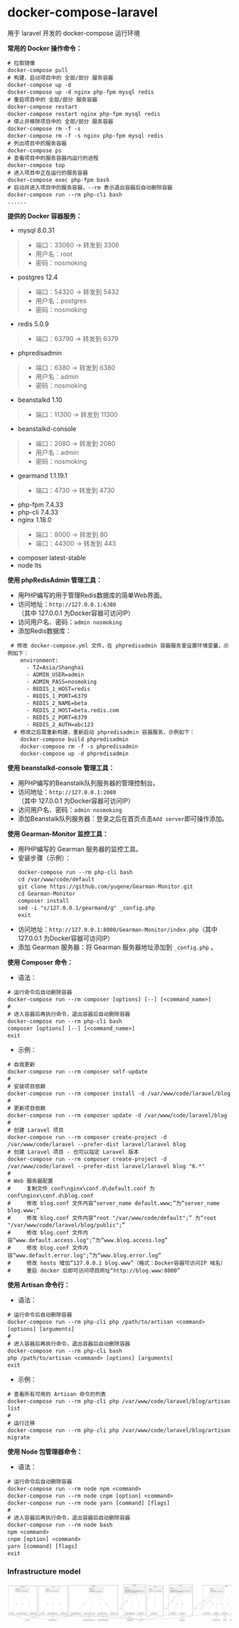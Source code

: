 # docker-compose-laravel
用于 laravel 开发的 docker-compose 运行环境

**常用的 Docker 操作命令：**
```
# 拉取镜像
docker-compose pull
# 构建，启动项目中的 全部/部分 服务容器
docker-compose up -d
docker-compose up -d nginx php-fpm mysql redis
# 重启项目中的 全部/部分 服务容器
docker-compose restart
docker-compose restart nginx php-fpm mysql redis
# 停止并移除项目中的 全部/部分 服务容器
docker-compose rm -f -s
docker-compose rm -f -s nginx php-fpm mysql redis
# 列出项目中的服务容器
docker-compose ps
# 查看项目中的服务容器内运行的进程
docker-compose top
# 进入项目中正在运行的服务容器
docker-compose exec php-fpm bash
# 启动并进入项目中的服务容器，--rm 表示退出容器后自动删除容器
docker-compose run --rm php-cli bash
......
```

**提供的 Docker 容器服务：**
 - mysql 8.0.31
  >- 端口：33060 -> 转发到 3306
  >- 用户名：root
  >- 密码：nosmoking
 - postgres 12.4
  >- 端口：54320 -> 转发到 5432
  >- 用户名：postgres
  >- 密码：nosmoking
 - redis 5.0.9
  >- 端口：63790 -> 转发到 6379
 - phpredisadmin
  >- 端口：6380 -> 转发到 6380
  >- 用户名：admin
  >- 密码：nosmoking
 - beanstalkd 1.10
  >- 端口：11300 -> 转发到 11300
 - beanstalkd-console
  >- 端口：2080 -> 转发到 2080
  >- 用户名：admin
  >- 密码：nosmoking
 - gearmand 1.1.19.1
  >- 端口：4730 -> 转发到 4730
 - php-fpm 7.4.33
 - php-cli 7.4.33
 - nginx 1.18.0
  >- 端口：8000 -> 转发到 80
  >- 端口：44300 -> 转发到 443
 - composer latest-stable
 - node lts

**使用 phpRedisAdmin 管理工具：**
 - 用PHP编写的用于管理Redis数据库的简单Web界面。
 - 访问地址：`http://127.0.0.1:6380`（其中 127.0.0.1 为Docker容器可访问IP）
 - 访问用户名、密码：`admin nosmoking`
 - 添加Redis数据库：
```
 # 修改 docker-compose.yml 文件，在 phpredisadmin 容器服务里设置环境变量，示例如下：
    environment:
      - TZ=Asia/Shanghai
      - ADMIN_USER=admin
      - ADMIN_PASS=nosmoking
      - REDIS_1_HOST=redis
      - REDIS_1_PORT=6379
      - REDIS_2_NAME=beta
      - REDIS_2_HOST=beta.redis.com
      - REDIS_2_PORT=6379
      - REDIS_2_AUTH=abc123
  # 修改之后需重新构建，重新启动 phpredisadmin 容器服务，示例如下：
    docker-compose build phpredisadmin
    docker-compose rm -f -s phpredisadmin
    docker-compose up -d phpredisadmin
```

**使用 beanstalkd-console 管理工具：**
 - 用PHP编写的Beanstalk队列服务器的管理控制台。
 - 访问地址：`http://127.0.0.1:2080`（其中 127.0.0.1 为Docker容器可访问IP）
 - 访问用户名、密码：`admin nosmoking`
 - 添加Beanstalk队列服务器：登录之后在首页点击`Add server`即可操作添加。

**使用 Gearman-Monitor 监控工具：**
 - 用PHP编写的 Gearman 服务器的监控工具。
 - 安装步骤（示例）：
   ```
   docker-compose run --rm php-cli bash
   cd /var/www/code/default
   git clone https://github.com/yugene/Gearman-Monitor.git
   cd Gearman-Monitor
   composer install
   sed -i "s/127.0.0.1/gearmand/g" _config.php
   exit
   ```
 - 访问地址：`http://127.0.0.1:8000/Gearman-Monitor/index.php`（其中 127.0.0.1 为Docker容器可访问IP）
 - 添加 Gearman 服务器：将 Gearman 服务器地址添加到 `_config.php` 。

**使用 Composer 命令：**
 - 语法：
```
# 运行命令后自动删除容器
docker-compose run --rm composer [options] [--] [<command_name>]
#
# 进入容器后再执行命令，退出容器后自动删除容器
docker-compose run --rm php-cli bash
composer [options] [--] [<command_name>]
exit
```
 - 示例：
```
# 自我更新
docker-compose run --rm composer self-update
#
# 安装项目依赖
docker-compose run --rm composer install -d /var/www/code/laravel/blog
#
# 更新项目依赖
docker-compose run --rm composer update -d /var/www/code/laravel/blog
#
# 创建 Laravel 项目
docker-compose run --rm composer create-project -d /var/www/code/laravel --prefer-dist laravel/laravel blog
# 创建 Laravel 项目 - 也可以指定 Laravel 版本
docker-compose run --rm composer create-project -d /var/www/code/laravel --prefer-dist laravel/laravel blog "6.*"
#
# Web 服务器配置
#     复制文件 conf\nginx\conf.d\default.conf 为 conf\nginx\conf.d\blog.conf
#     修改 blog.conf 文件内容“server_name default.www;”为“server_name blog.www;”
#     修改 blog.conf 文件内容“root "/var/www/code/default";” 为“root "/var/www/code/laravel/blog/public";”
#     修改 blog.conf 文件内容“www.default.access.log";”为“www.blog.access.log”
#     修改 blog.conf 文件内容“www.default.error.log";”为“www.blog.error.log”
#     修改 hosts 增加“127.0.0.1 blog.www”（格式：Docker容器可访问IP 域名）
#     重启 docker 后即可访问项目网址“http://blog.www:8000”
```

**使用 Artisan 命令行：**
 - 语法：
```
# 运行命令后自动删除容器
docker-compose run --rm php-cli php /path/to/artisan <command> [options] [arguments]
#
# 进入容器后再执行命令，退出容器后自动删除容器
docker-compose run --rm php-cli bash
php /path/to/artisan <command> [options] [arguments]
exit
```
 - 示例：
```
# 查看所有可用的 Artisan 命令的列表
docker-compose run --rm php-cli php /var/www/code/laravel/blog/artisan list
#
# 运行迁移
docker-compose run --rm php-cli php /var/www/code/laravel/blog/artisan migrate
```

**使用 Node 包管理器命令：**
 - 语法：
```
# 运行命令后自动删除容器
docker-compose run --rm node npm <command>
docker-compose run --rm node cnpm [option] <command>
docker-compose run --rm node yarn [command] [flags]
#
# 进入容器后再执行命令，退出容器后自动删除容器
docker-compose run --rm node bash
npm <command>
cnpm [option] <command>
yarn [command] [flags]
exit
```

### Infrastructure model

![Infrastructure model](.infragenie/infrastructure_model.png)